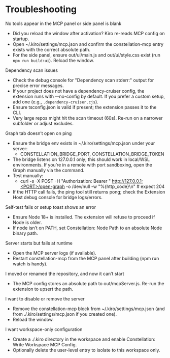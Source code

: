 # Troubleshooting

No tools appear in the MCP panel or side panel is blank
- Did you reload the window after activation? Kiro re-reads MCP config on startup.
- Open ~/.kiro/settings/mcp.json and confirm the constellation-mcp entry exists with the correct absolute path.
- For the side panel, ensure out/ui/main.js and out/ui/style.css exist (run `npm run build:ui`). Reload the window.

Dependency scan issues
- Check the debug console for "Dependency scan stderr:" output for precise error messages.
- If your project does not have a dependency-cruiser config, the extension runs with --no-config by default. If you prefer a custom setup, add one (e.g., `.dependency-cruiser.cjs`).
- Ensure tsconfig.json is valid if present; the extension passes it to the CLI.
- Very large repos might hit the scan timeout (60s). Re-run on a narrower subfolder or adjust excludes.

Graph tab doesn’t open on ping
- Ensure the bridge env exists in ~/.kiro/settings/mcp.json under your server:
  - CONSTELLATION_BRIDGE_PORT, CONSTELLATION_BRIDGE_TOKEN
- The bridge listens on 127.0.0.1 only; this should work in local/WSL environments. If you’re in a remote with port sandboxing, open the Graph manually via the command.
- Test manually:
  - curl -s -X POST -H "Authorization: Bearer <TOKEN>" http://127.0.0.1:<PORT>/open-graph -o /dev/null -w "%{http_code}\n"  # expect 204
- If the HTTP call fails, the ping tool still returns pong; check the Extension Host debug console for bridge logs/errors.

Self-test fails or setup toast shows an error
- Ensure Node 18+ is installed. The extension will refuse to proceed if Node is older.
- If node isn’t on PATH, set Constellation: Node Path to an absolute Node binary path.

Server starts but fails at runtime
- Open the MCP server logs (if available).
- Restart constellation-mcp from the MCP panel after building (npm run watch is handy).

I moved or renamed the repository, and now it can’t start
- The MCP config stores an absolute path to out/mcpServer.js. Re-run the extension to upsert the path.

I want to disable or remove the server
- Remove the constellation-mcp block from ~/.kiro/settings/mcp.json (and from ./.kiro/settings/mcp.json if you created one).
- Reload the window.

I want workspace-only configuration
- Create a ./.kiro directory in the workspace and enable Constellation: Write Workspace MCP Config.
- Optionally delete the user-level entry to isolate to this workspace only.

